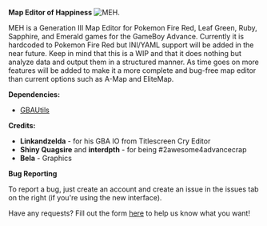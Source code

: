 **Map Editor of Happiness**
![MEH.](http://i569.photobucket.com/albums/ss135/mtinc2/Screenshotfrom2013-11-10005922_zps59b7643a.png)

MEH is a Generation III Map Editor for Pokemon Fire Red, Leaf Green, Ruby, Sapphire, and Emerald games for the GameBoy Advance. 
Currently it is hardcoded to Pokemon Fire Red but INI/YAML support will be added in the near future. 
Keep in mind that this is a WIP and that it does nothing but analyze data and output them in a structured manner. 
As time goes on more features will be added to make it a more complete and bug-free map editor than current options such as A-Map and EliteMap.

**Dependencies:**

* [GBAUtils](https://github.com/shinyquagsire23/GBAUtils)

**Credits:**
* **Linkandzelda** - for his GBA IO from Titlescreen Cry Editor
* **Shiny Quagsire** and **interdpth** - for being #2awesome4advancecrap
* **Bela** - Graphics

**Bug Reporting**

To report a bug, just create an account and create an issue in the issues tab on the right (if you're using the new interface). 


Have any requests? Fill out the form [here](https://docs.google.com/forms/d/15ik5MuS65L8KgBzhHoe1GgkKKw58H_Ca0qoLd_u0U0o/viewform) to help us know what you want!